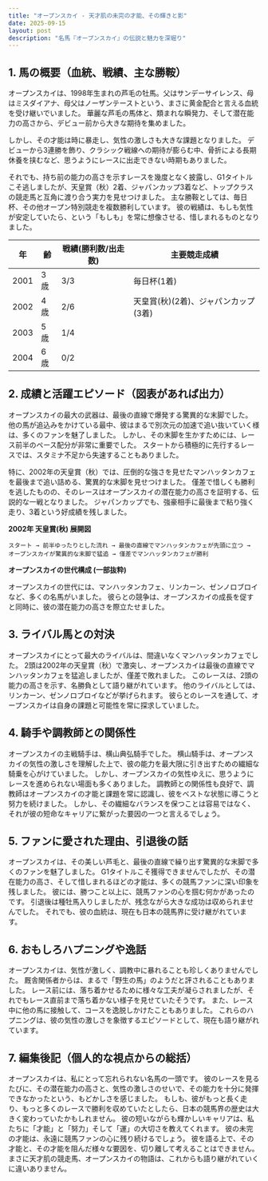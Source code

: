 ```yaml
---
title: "オープンスカイ - 天才肌の未完の才能、その輝きと影"
date: 2025-09-15
layout: post
description: "名馬『オープンスカイ』の伝説と魅力を深堀り"
---
```


## 1. 馬の概要（血統、戦績、主な勝鞍）

オープンスカイは、1998年生まれの芦毛の牡馬。父はサンデーサイレンス、母はミスダイアナ、母父はノーザンテーストという、まさに黄金配合と言える血統を受け継いでいました。  華麗な芦毛の馬体と、類まれな瞬発力、そして潜在能力の高さから、デビュー前から大きな期待を集めました。

しかし、その才能は時に暴走し、気性の激しさも大きな課題となりました。  デビューから3連勝を飾り、クラシック戦線への期待が膨らむ中、骨折による長期休養を挟むなど、思うようにレースに出走できない時期もありました。

それでも、持ち前の能力の高さを示すレースを幾度となく披露し、G1タイトルこそ逃しましたが、天皇賞（秋）2着、ジャパンカップ3着など、トップクラスの競走馬と互角に渡り合う実力を見せつけました。  主な勝鞍としては、毎日杯、その他オープン特別競走を複数勝利しています。  彼の戦績は、もしも気性が安定していたら、という「もしも」を常に想像させる、惜しまれるものとなりました。

| 年 | 齢 | 戦績(勝利数/出走数) | 主要競走成績 |
|---|---|---|---|
| 2001 | 3歳 | 3/3 | 毎日杯(1着) |
| 2002 | 4歳 | 2/6 | 天皇賞(秋)(2着)、ジャパンカップ(3着) |
| 2003 | 5歳 | 1/4 |  |
| 2004 | 6歳 | 0/2 |  |


## 2. 成績と活躍エピソード（図表があれば出力）

オープンスカイの最大の武器は、最後の直線で爆発する驚異的な末脚でした。  他の馬が追込みをかけている最中、彼はまるで別次元の加速で追い抜いていく様は、多くのファンを魅了しました。  しかし、その末脚を生かすためには、レース前半のペース配分が非常に重要でした。  スタートから積極的に先行するレースでは、スタミナ不足から失速することもありました。

特に、2002年の天皇賞（秋）では、圧倒的な強さを見せたマンハッタンカフェを最後まで追い詰める、驚異的な末脚を見せつけました。  僅差で惜しくも勝利を逃したものの、そのレースはオープンスカイの潜在能力の高さを証明する、伝説的な一戦となりました。  ジャパンカップでも、強豪相手に最後まで粘り強く走り、3着という好成績を残しました。

**2002年 天皇賞(秋) 展開図**

```
スタート → 前半ゆったりとした流れ → 最後の直線でマンハッタンカフェが先頭に立つ → オープンスカイが驚異的な末脚で猛追 → 僅差でマンハッタンカフェが勝利
```

**オープンスカイの世代構成 (一部抜粋)**

オープンスカイの世代には、マンハッタンカフェ、リンカーン、ゼンノロブロイなど、多くの名馬がいました。  彼らとの競争は、オープンスカイの成長を促すと同時に、彼の潜在能力の高さを際立たせました。


## 3. ライバル馬との対決

オープンスカイにとって最大のライバルは、間違いなくマンハッタンカフェでした。  2頭は2002年の天皇賞（秋）で激突し、オープンスカイは最後の直線でマンハッタンカフェを猛追しましたが、僅差で敗れました。  このレースは、2頭の能力の高さを示す、名勝負として語り継がれています。  他のライバルとしては、リンカーン、ゼンノロブロイなどが挙げられます。  彼らとのレースを通して、オープンスカイは自身の課題と可能性を常に探求していました。


## 4. 騎手や調教師との関係性

オープンスカイの主戦騎手は、横山典弘騎手でした。  横山騎手は、オープンスカイの気性の激しさを理解した上で、彼の能力を最大限に引き出すための繊細な騎乗を心がけていました。  しかし、オープンスカイの気性ゆえに、思うようにレースを進められない場面も多くありました。  調教師との関係性も良好で、調教師はオープンスカイの才能と課題を常に認識し、彼をベストな状態に導こうと努力を続けました。  しかし、その繊細なバランスを保つことは容易ではなく、それが彼の短命なキャリアに繋がった要因の一つと言えるでしょう。


## 5. ファンに愛された理由、引退後の話

オープンスカイは、その美しい芦毛と、最後の直線で繰り出す驚異的な末脚で多くのファンを魅了しました。  G1タイトルこそ獲得できませんでしたが、その潜在能力の高さ、そして惜しまれるほどの才能は、多くの競馬ファンに深い印象を残しました。  彼には、勝つこと以上に、競馬ファンの心を掴む何かがあったのです。  引退後は種牡馬入りしましたが、残念ながら大きな成功は収められませんでした。  それでも、彼の血統は、現在も日本の競馬界に受け継がれています。


## 6. おもしろハプニングや逸話

オープンスカイは、気性が激しく、調教中に暴れることも珍しくありませんでした。  厩舎関係者からは、まるで「野生の馬」のようだと評されることもありました。  レース前には、落ち着かせるために様々な工夫が凝らされましたが、それでもレース直前まで落ち着かない様子を見せていたそうです。  また、レース中に他の馬に接触して、コースを逸脱しかけたこともありました。  これらのハプニングは、彼の気性の激しさを象徴するエピソードとして、現在も語り継がれています。


## 7. 編集後記（個人的な視点からの総括）

オープンスカイは、私にとって忘れられない名馬の一頭です。  彼のレースを見るたびに、その潜在能力の高さと、気性の激しさのせいで、その能力を十分に発揮できなかったという、もどかしさを感じました。  もしも、彼がもっと長く走り、もっと多くのレースで勝利を収めていたとしたら、日本の競馬界の歴史は大きく変わっていたかもしれません。  彼の短いながらも輝かしいキャリアは、私たちに「才能」と「努力」そして「運」の大切さを教えてくれます。  彼の未完の才能は、永遠に競馬ファンの心に残り続けるでしょう。  彼を語る上で、その才能と、その才能を阻んだ様々な要因を、切り離して考えることはできません。  まさに天才肌の競走馬、オープンスカイの物語は、これからも語り継がれていくに違いありません。
